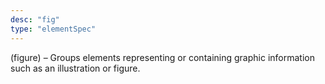 ```yaml
---
desc: "fig"
type: "elementSpec"
---
```


(figure) – Groups elements representing or containing graphic information such as
an
illustration or figure.